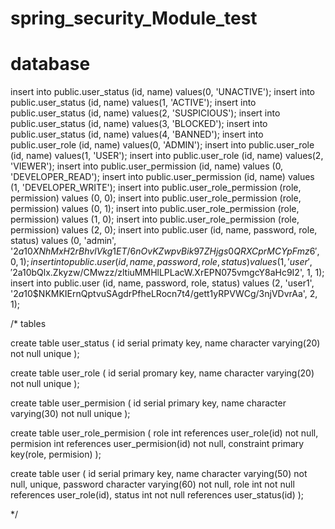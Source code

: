# spring_security_Module_test

# database


insert into public.user_status (id, name) values(0, 'UNACTIVE');
insert into public.user_status (id, name) values(1, 'ACTIVE');
insert into public.user_status (id, name) values(2, 'SUSPICIOUS');
insert into public.user_status (id, name) values(3, 'BLOCKED');
insert into public.user_status (id, name) values(4, 'BANNED');
insert into public.user_role (id, name) values(0, 'ADMIN');
insert into public.user_role (id, name) values(1, 'USER');
insert into public.user_role (id, name) values(2, 'VIEWER');
insert into public.user_permission (id, name) values (0, 'DEVELOPER_READ');
insert into public.user_permission (id, name) values (1, 'DEVELOPER_WRITE');
insert into public.user_role_permission (role, permission) values (0, 0);
insert into public.user_role_permission (role, permission) values (0, 1);
insert into public.user_role_permission (role, permission) values (1, 0);
insert into public.user_role_permission (role, permission) values (2, 0);
insert into public.user (id, name, password, role, status) values (0, 'admin', '$2a$10$XNhMxH2rBhvlVkg1ET/6nOvKZwpvBik97ZHjgs0QRXCprMCYpFmz6', 0, 1);
insert into public.user (id, name, password, role, status) values (1, 'user', '$2a$10$bQlx.Zkyzw/CMwzz/zltiuMMHlLPLacW.XrEPN075vmgcY8aHc9I2', 1, 1);
insert into public.user (id, name, password, role, status) values (2, 'user1', '$2a$10$NKMKIErnQptvuSAgdrPfheLRocn7t4/gett1yRPVWCg/3njVDvrAa', 2, 1);

/* tables

create table user_status (
id serial primaty key,
name character varying(20) not null unique
);

create table user_role (
id serial promary key,
name character varying(20) not null unique
);


create table user_permision (
id serial primary key,
name character varying(30) not null unique
);


create table user_role_permision (
role int references user_role(id) not null,
permision int references user_permision(id) not null,
constraint primary key(role, permision)
);


create table user (
id serial primary key,
name character varying(50) not null, unique,
password character varying(60) not null,
role int not null references user_role(id),
status int not null references user_status(id)
);

*/
